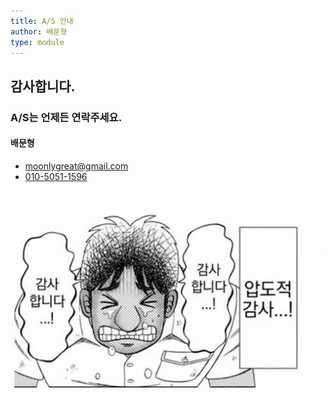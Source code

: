 ```yaml
---
title: A/S 안내
author: 배문형
type: module
---
```


## 감사합니다.

### A/S는 언제든 연락주세요.

#### 배문형

- [moonlygreat@gmail.com](mailto:moonlygreat@gmail.com)
- [010-5051-1596](tel:+8201050511596)

![](attachments/thanks.png)